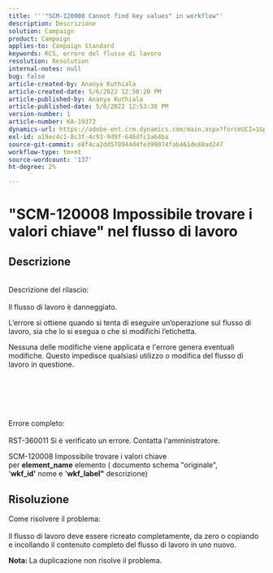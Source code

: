 ```yaml
---
title: '''"SCM-120008 Cannot find key values" in workflow"'
description: Descrizione
solution: Campaign
product: Campaign
applies-to: Campaign Standard
keywords: KCS, errore del flusso di lavoro
resolution: Resolution
internal-notes: null
bug: false
article-created-by: Ananya Kuthiala
article-created-date: 5/6/2022 12:50:20 PM
article-published-by: Ananya Kuthiala
article-published-date: 5/6/2022 12:53:38 PM
version-number: 1
article-number: KA-19372
dynamics-url: https://adobe-ent.crm.dynamics.com/main.aspx?forceUCI=1&pagetype=entityrecord&etn=knowledgearticle&id=3002eb10-3bcd-ec11-a7b5-0022480b639b
exl-id: a19ec4c1-8c3f-4c93-9d9f-646dfc1a64ba
source-git-commit: e8f4ca2dd578944d4fe399074fab461de88ad247
workflow-type: tm+mt
source-wordcount: '137'
ht-degree: 2%

---
```


# &quot;SCM-120008 Impossibile trovare i valori chiave&quot; nel flusso di lavoro

## Descrizione

<br>Descrizione del rilascio:<br><br>
Il flusso di lavoro è danneggiato.

L’errore si ottiene quando si tenta di eseguire un’operazione sul flusso di lavoro, sia che lo si esegua o che si modifichi l’etichetta.

Nessuna delle modifiche viene applicata e l&#39;errore genera eventuali modifiche. Questo impedisce qualsiasi utilizzo o modifica del flusso di lavoro in questione.
<br><br> <br><br>

<br><br>Errore completo:<br><br>
RST-360011 Si è verificato un errore. Contatta l&#39;amministratore.

SCM-120008 Impossibile trovare i valori chiave &#x200B; &#x200B; per <b>element_name</b> elemento ( documento schema &quot;originale&quot;, &#39;<b>wkf_id&#39;</b> nome e &#39;<b>wkf_label&quot;</b> descrizione)


## Risoluzione

Come risolvere il problema:<br><br>
Il flusso di lavoro deve essere ricreato completamente, da zero o copiando e incollando il contenuto completo del flusso di lavoro in uno nuovo.

<b>Nota: </b>La duplicazione non risolve il problema.
